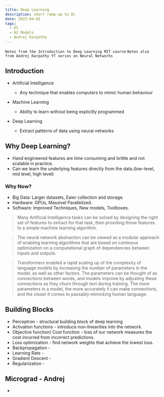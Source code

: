 ```yaml
---
title: Deep Learning
description: short ramp-up to DL
date: 2023-04-01
tags:
  - Dl
  - AI Models
  - Andrej Karpathy
---
```


`Notes from the Introduction to Deep Learning MIT course`
`Notes also from Andrej Karpathy YT series on Neural Networks`

## Introduction

- Artificial Intelligence
  - Any technique that enables computers to mimic human behaviour
  
- Machine Learning
  - Ability to learn without being explicitly programmed
  
- Deep Learning
  - Extract patterns of data using neural networks

## Why Deep Learning?

- Hand engineered features are time consuming and brittle and not scalable in practice.
- Can we learn the underlying features directly from the data.(low-level, mid level, high level)

### Why Now?

- Big Data: Larger datasets, Eaier collection and storage.
- Hardware: GPUs, Massivel Parallelized.
- Software: Improved Techniques, New models, Toolboxes.


> Many Artificial Intelligence tasks can be solved by designing the right set of features to extract for that task,
  then providing those features to a simple machine learning algorithm.
 
> The neural network abstraction can be viewed as a modular approach of enabling learning algorithms that are based on continous optimization on a 
  computational graph of dependencies between inputs and outputs.
  
> Transformers enabled a rapid scaling up of the complexity of language models by increasing the number of parameters in the model, as well as other factors.
  The parameters can be thought of as connections between words, and models improve by adjusting these connections as they churn through text during training.
  The more parameters in a model, the more accurately it can make connections, and the closer it comes to passably mimicking human language.

## Building Blocks

- Perceptron - structural building block of deep learning
- Activation functions - introduce non-linearities into the network.
- Objective function/ Cost function - loss of our network measures the cost incurred from incorrect predictions.
- Loss optimization - find network weights that achieve the lowest loss.
- Backpropagation -
- Learning Rate -
- Gradient Descent -
- Regularization -


## Micrograd - Andrej

-
